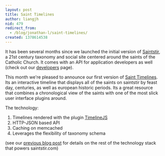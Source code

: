 ```yaml
---
layout: post
title: Saint Timelines
author: liangjh
nid: 479
redirect_from:
  - /blog/jonathan-l/saint-timelines/
created: 1378614538
---
```

It has been several months since we launched the initial version of <a href="http://saintstir.com">Saintstir</a>, a 21st century taxonomy and social site centered around the saints of the Catholic Church.  It comes with an API for application developers as well (check out our <a href="http://www.saintstir.com/developers">developers</a> page).

This month we're pleased to announce our first version of <a href="http://www.saintstir.com/timeline">Saint Timelines</a>.  Its an interactive timeline that displays all of the saints on saintstir by feast day, centuries, as well as european historic periods.  Its a great resource that combines a chronological view of the saints with one of the most slick user interface plugins around.

The technology:
1.  Timelines rendered with the plugin <a href="http://timeline.verite.co/">TimelineJS</a>
2.  HTTP-JSON based API
3.  Caching on memcached
4.  Leverages the flexibility of taxonomy schema

(see our <a href="http://www.opensourcecatholic.com/blog/jonathan-l/saintstircom">previous blog post</a> for details on the rest of the technology stack that powers saintstir.com)
